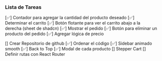 

### Lista de Tareas
[✅] Contador para agregar la cantidad del producto deseado
[✅] Determinar el carrito
[✅] Botón flotante para ver el carrito abajo a la derecha (sheet de shadcn)
[✅] Mostrar el pedido
[✅] Botón para eliminar un producto del pedido
[✅] Agregar lógica de precio

[] Crear Repositorio de github
[✅] Ordenar el código
[✅] Sidebar animado smooth
[✅] Back to Top
[✅] Modal de cada producto
[] Stepper Cart
[] Definir rutas con React Router
